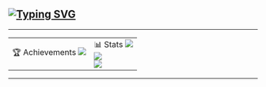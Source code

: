 ## [![Typing SVG](https://readme-typing-svg.demolab.com?font=Inter&size=35&duration=4000&pause=1000&center=true&vCenter=true&width=500&height=70&lines=Hey+There!+%F0%9F%91%8B;I'm+Myalt)](https://git.io/typing-svg)

---

<!-- Create a table for compact layout -->
<table>
  <tr>
    <!-- GitHub Achievements -->
    <td>
    🏆 Achievements  
      <img src="https://github-profile-trophy.vercel.app/?username=myalt2335&margin-w=5&margin-h=5" />
    </td>
    <!-- GitHub Stats -->
    <td>
    📊 Stats  
      <img src="https://github-readme-stats-salesp07.vercel.app/api?username=myalt2335&count_private=true&show_icons=true&theme=react&rank_icon=github&border_radius=10" />
      <br>
      <img src="https://github-readme-streak-stats-salesp07.vercel.app/?user=myalt2335&count_private=true&theme=react&border_radius=10" />
      <br>
      <img src="https://github-readme-stats-salesp07.vercel.app/api/top-langs/?username=myalt2335&hide=HTML&langs_count=8&layout=compact&theme=react&border_radius=10&size_weight=0.5&count_weight=0.5&exclude_repo=github-readme-stats" />
    </td>
  </tr>
</table>

---
